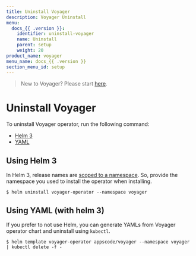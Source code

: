```yaml
---
title: Uninstall Voyager
description: Voyager Uninstall
menu:
  docs_{{ .version }}:
    identifier: uninstall-voyager
    name: Uninstall
    parent: setup
    weight: 20
product_name: voyager
menu_name: docs_{{ .version }}
section_menu_id: setup
---
```


> New to Voyager? Please start [here](/docs/concepts/overview.md).

# Uninstall Voyager

To uninstall Voyager operator, run the following command:

<ul class="nav nav-tabs" id="installerTab" role="tablist">
  <li class="nav-item">
    <a class="nav-link active" id="helm3-tab" data-toggle="tab" href="#helm3" role="tab" aria-controls="helm3" aria-selected="true">Helm 3</a>
  </li>
  <li class="nav-item">
    <a class="nav-link" id="script-tab" data-toggle="tab" href="#script" role="tab" aria-controls="script" aria-selected="false">YAML</a>
  </li>
</ul>
<div class="tab-content" id="installerTabContent">
  <div class="tab-pane fade show active" id="helm3" role="tabpanel" aria-labelledby="helm3-tab">

## Using Helm 3

In Helm 3, release names are [scoped to a namespace](https://v3.helm.sh/docs/faq/#release-names-are-now-scoped-to-the-namespace). So, provide the namespace you used to install the operator when installing.

```console
$ helm uninstall voyager-operator --namespace voyager
```

</div>
<div class="tab-pane fade" id="script" role="tabpanel" aria-labelledby="script-tab">

## Using YAML (with helm 3)

If you prefer to not use Helm, you can generate YAMLs from Voyager operator chart and uninstall using `kubectl`.

```console
$ helm template voyager-operator appscode/voyager --namespace voyager | kubectl delete -f -
```

</div>
</div>
